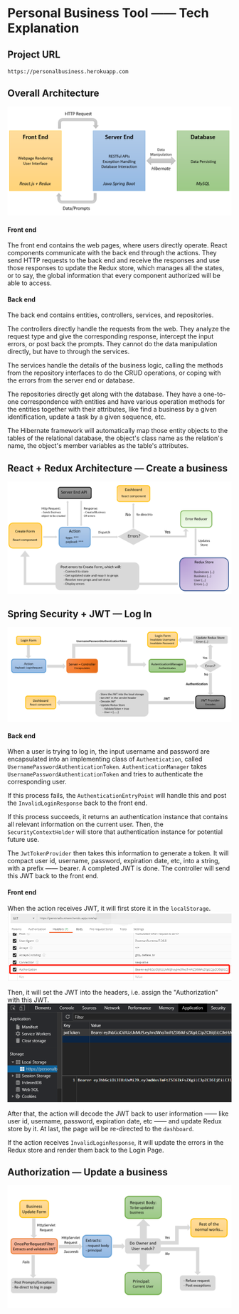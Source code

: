 # Personal Business Tool —— Tech Explanation

## Project URL
    https://personalbusiness.herokuapp.com


## Overall Architecture
![Alt text](/images/OverallArchitecture.png?raw=true "Overall Architecture")

#### Front end
The front end contains the web pages, where users directly operate. React components communicate with the back end through the actions. They send HTTP requests to the back end and receive the responses and use those responses to update the Redux store, which manages all the states, or to say, the global information that every component authorized will be able to access. 

#### Back end
The back end contains entities, controllers, services, and repositories. 

The controllers directly handle the requests from the web. They analyze the request type and give the corresponding response, intercept the input errors, or post back the prompts. They cannot do the data manipulation directly, but have to through the services. 

The services handle the details of the business logic, calling the methods from the repository interfaces to do the CRUD operations, or coping with the errors from the server end or database.

The repositories directly get along with the database. They have a one-to-one correspondence with entities and have various operation methods for the entities together with their attributes, like find a business by a given identification, update a task by a given sequence, etc. 

The Hibernate framework will automatically map those entity objects to the tables of the relational database, the object's class name as the relation's name, the object's member variables as the table's attributes. 


## React + Redux Architecture — Create a business
![Alt text](/images/React+ReduxCreatebusiness.png?raw=true "React + Redux - Create business")






## Spring Security + JWT — Log In
![Alt text](/images/Authentication.png?raw=true "Spring Security + JWT — Log In")

#### Back end
When a user is trying to log in, the input username and password are encapsulated into an implementing class of ```Authentication```, called ```UsernamePasswordAuthenticationToken```. ```AuthenticationManager``` takes ```UsernamePasswordAuthenticationToken``` and tries to authenticate the corresponding user.

If this process fails, the ```AuthenticationEntryPoint``` will handle this and post the ```InvalidLoginResponse``` back to the front end.

If this process succeeds, it returns an authentication instance that contains all relevant information on the current user. Then, the ```SecurityContextHolder``` will store that authentication instance for potential future use. 

The ```JwtTokenProvider``` then takes this information to generate a token. It will compact user id, username, password, expiration date, etc, into a string, with a prefix —— bearer. A completed JWT is done. The controller will send this JWT back to the front end. 

#### Front end
When the action receives JWT, it will first store it in the ```localStorage```. 
![Alt text](/images/Headers.png?raw=true "Headers")

Then, it will set the JWT into the headers, i.e. assign the "Authorization" with this JWT.
![Alt text](/images/localStorage.png?raw=true "Local Storage")

After that, the action will decode the JWT back to user information —— like user id, username, password, expiration date, etc —— and update Redux store by it. At last, the page will be re-directed to the ```dashboard```.

If the action receives ```InvalidLoginResponse```, it will update the errors in the Redux store and render them back to the Login Page.


## Authorization — Update a business
![Alt text](/images/Autorization.png?raw=true "Authorization — Update a business")

